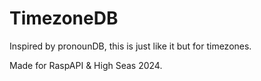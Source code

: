 # TimezoneDB

Inspired by pronounDB, this is just like it but for timezones.

Made for RaspAPI & High Seas 2024.

